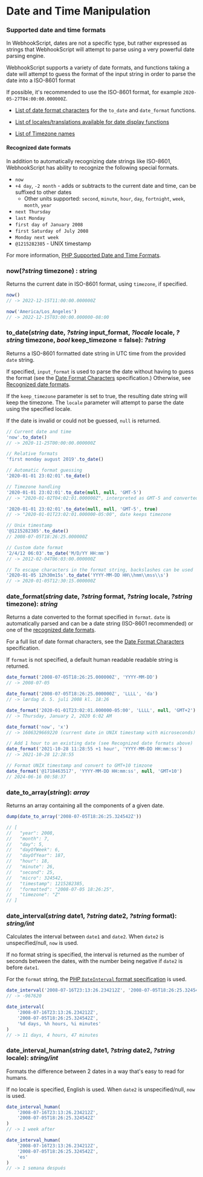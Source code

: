 # Date and Time Manipulation

### Supported date and time formats

In WebhookScript, dates are not a specific type, but rather expressed as strings that WebhookScript will attempt to parse using a very powerful date parsing engine.

WebhookScript supports a variety of date formats, and functions taking a date will attempt to guess the format of the input string in order to parse the date into a ISO-8601 format

If possible, it's recommended to use the ISO-8601 format, for example `2020-05-27T04:00:00.000000Z`.

* [List of date format characters](/webhookscript/date-format.html) for the `to_date` and `date_format` functions.

* [List of locales/translations available for date display functions](/webhookscript/date-locales.html)

* [List of Timezone names](/webhookscript/date-format.html#timezone-list)

#### Recognized date formats

In addition to automatically recognizing date strings like ISO-8601, WebhookScript has ability to recognize the following special formats.

* `now`
* `+4 day`, `-2 month` - adds or subtracts to the current date and time, can be suffixed to other dates
    * Other units supported: `second`, `minute`, `hour`, `day`, `fortnight`, `week`, `month`, `year`
* `next Thursday`
* `last Monday`
* `first day of January 2008`
* `first Saturday of July 2008`
* `Monday next week`
* `@1215282385` - UNIX timestamp

For more information, [PHP Supported Date and Time Formats](https://www.php.net/manual/en/datetime.formats.php).

### now(***?string*** timezone) : string

Returns the current date in ISO-8601 format, using `timezone`, if specified.

```javascript
now()
// -> 2022-12-15T11:00:00.000000Z

now('America/Los_Angeles')
// -> 2022-12-15T03:00:00.000000-08:00
```

### to_date(***string*** date, ***?string*** input_format, ***?locale*** locale, ***?string*** timezone, ***bool*** keep_timezone = false): ***?string***

Returns a ISO-8601 formatted date string in UTC time from the provided `date` string.

If specified, `input_format` is used to parse the date without having to guess the format (see the [Date Format Characters](/webhookscript/date-format.html) specification.) Otherwise, see [Recognized date formats](#recognized-date-formats). 

If the `keep_timezone` parameter is set to true, the resulting date string will keep the timezone. The `locale` parameter will attempt to parse the date using the specified locale.

If the date is invalid or could not be guessed, `null` is returned.

```javascript
// Current date and time
'now'.to_date()
// -> 2020-11-25T00:00:00.000000Z

// Relative formats
'first monday august 2019'.to_date()

// Automatic format guessing
'2020-01-01 23:02:01'.to_date()

// Timezone handling
'2020-01-01 23:02:01'.to_date(null, null, 'GMT-5')
// -> "2020-01-02T04:02:01.000000Z", interpreted as GMT-5 and converted to UTC

'2020-01-01 23:02:01'.to_date(null, null, 'GMT-5', true)
// -> "2020-01-01T23:02:01.000000-05:00", date keeps timezone

// Unix timestamp
'@1215282385'.to_date()
// 2008-07-05T18:26:25.000000Z

// Custom date format
'2/4/12 06:03'.to_date('M/D/YY HH:mm')
// -> 2012-02-04T06:03:00.000000Z

// To escape characters in the format string, backslashes can be used
'2020-01-05 12h30m15s'.to_date('YYYY-MM-DD HH\\hmm\\mss\\s')
// -> 2020-01-05T12:30:15.000000Z
```

### date_format(***string*** date, ***?string*** format, ***?string*** locale, ***?string*** timezone): ***string***

Returns a date converted to the format specified in `format`. `date` is automatically parsed and can be a date string (ISO-8601 recommended) or one of the [recognized date formats](#recognized-date-formats).

For a full list of date format characters, see the [Date Format Characters](/webhookscript/date-format.html) specification.

If `format` is not specified, a default human readable readable string is returned.

```javascript
date_format('2008-07-05T18:26:25.000000Z', 'YYYY-MM-DD') 
// -> 2008-07-05

date_format('2008-07-05T18:26:25.000000Z', 'LLLL', 'da') 
// -> lørdag d. 5. juli 2008 kl. 18:26

date_format('2020-01-01T23:02:01.000000-05:00', 'LLLL', null, 'GMT+2') 
// -> Thursday, January 2, 2020 6:02 AM

date_format('now', 'x')
// -> 1606329669220 (current date in UNIX timestamp with microseconds)

// Add 1 hour to an existing date (see Recognized date formats above)
date_format('2021-10-28 11:28:55 +1 hour', 'YYYY-MM-DD HH:mm:ss')
// -> 2021-10-28 12:28:55

// Format UNIX timestamp and convert to GMT+10 timzone
date_format('@1718463517', 'YYYY-MM-DD HH:mm:ss', null, 'GMT+10')
// 2024-06-16 00:58:37
```

### date_to_array(***string***): ***array***

Returns an array containing all the components of a given date.

```javascript
dump(date_to_array('2008-07-05T18:26:25.324542Z'))

// [
//   "year": 2008,
//   "month": 7,
//   "day": 5,
//   "dayOfWeek": 6,
//   "dayOfYear": 187,
//   "hour": 18,
//   "minute": 26,
//   "second": 25,
//   "micro": 324542,
//   "timestamp": 1215282385,
//   "formatted": "2008-07-05 18:26:25",
//   "timezone": "Z"
// ]
```

### date_interval(***string*** date1, ***?string*** date2, ***?string*** format): ***string/int***

Calculates the interval between `date1` and `date2`. When `date2` is unspecified/null, `now` is used.

If no format string is specified, the interval is returned as the number of seconds between the dates, with the number being negative if `date2` is before `date1`.

For the `format` string, the [PHP `DateInterval` format specification](https://www.php.net/manual/en/dateinterval.format.php) is used.

```javascript
date_interval('2008-07-16T23:13:26.234212Z', '2008-07-05T18:26:25.324542Z') 
// -> -967620

date_interval(
    '2008-07-16T23:13:26.234212Z',
    '2008-07-05T18:26:25.324542Z',
    '%d days, %h hours, %i minutes'
)
// -> 11 days, 4 hours, 47 minutes
```

### date_interval_human(***string*** date1, ***?string*** date2, ***?string*** locale): ***string/int***

Formats the difference between 2 dates in a way that's easy to read for humans.

If no locale is specified, English is used.  When `date2` is unspecified/null, `now` is used.

```javascript
date_interval_human(
    '2008-07-16T23:13:26.234212Z',
    '2008-07-05T18:26:25.324542Z'
)
// -> 1 week after

date_interval_human(
    '2008-07-16T23:13:26.234212Z',
    '2008-07-05T18:26:25.324542Z',
    'es'
)
// -> 1 semana después
```
